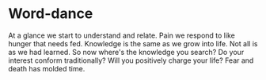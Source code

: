 # Word-dance
At a glance we start to understand and relate. Pain we respond to like hunger that needs fed. Knowledge is the same as we grow into life. Not all is as we had learned. So now where's the knowledge you search? Do your interest conform traditionally? Will you positively charge your life? Fear and death has molded time.  
